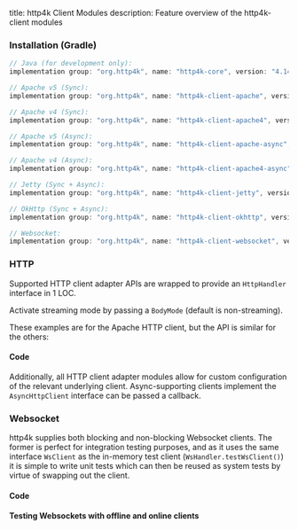 title: http4k Client Modules
description: Feature overview of the http4k-client modules

### Installation (Gradle)

```groovy
// Java (for development only):
implementation group: "org.http4k", name: "http4k-core", version: "4.14.1.3"

// Apache v5 (Sync): 
implementation group: "org.http4k", name: "http4k-client-apache", version: "4.14.1.3"

// Apache v4 (Sync): 
implementation group: "org.http4k", name: "http4k-client-apache4", version: "4.14.1.3"

// Apache v5 (Async): 
implementation group: "org.http4k", name: "http4k-client-apache-async", version: "4.14.1.3"

// Apache v4 (Async): 
implementation group: "org.http4k", name: "http4k-client-apache4-async", version: "4.14.1.3"

// Jetty (Sync + Async): 
implementation group: "org.http4k", name: "http4k-client-jetty", version: "4.14.1.3"

// OkHttp (Sync + Async): 
implementation group: "org.http4k", name: "http4k-client-okhttp", version: "4.14.1.3"

// Websocket: 
implementation group: "org.http4k", name: "http4k-client-websocket", version: "4.14.1.3"
```

### HTTP
Supported HTTP client adapter APIs are wrapped to provide an `HttpHandler` interface in 1 LOC.

Activate streaming mode by passing a `BodyMode` (default is non-streaming).

These examples are for the Apache HTTP client, but the API is similar for the others:

#### Code [<img class="octocat"/>](https://github.com/http4k/http4k/blob/master/src/docs/guide/reference/clients/example_http.kt)

<script src="https://gist-it.appspot.com/https://github.com/http4k/http4k/blob/master/src/docs/guide/reference/clients/example_http.kt"></script>

Additionally, all HTTP client adapter modules allow for custom configuration of the relevant underlying client. Async-supporting clients implement the `AsyncHttpClient` interface can be passed a callback.

### Websocket
http4k supplies both blocking and non-blocking Websocket clients. The former is perfect for integration testing purposes, and as it uses the same interface `WsClient` as the in-memory test client (`WsHandler.testWsClient()`) it is simple to write unit tests which can then be reused as system tests by virtue of swapping out the client.

#### Code [<img class="octocat"/>](https://github.com/http4k/http4k/blob/master/src/docs/guide/reference/clients/example_websocket.kt)

<script src="https://gist-it.appspot.com/https://github.com/http4k/http4k/blob/master/src/docs/guide/reference/clients/example_websocket.kt"></script>

#### Testing Websockets with offline and online clients [<img class="octocat"/>](https://github.com/http4k/http4k/blob/master/src/docs/guide/reference/clients/TestingWebsockets.kt)

<script src="https://gist-it.appspot.com/https://github.com/http4k/http4k/blob/master/src/docs/guide/reference/clients/TestingWebsockets.kt"></script>
